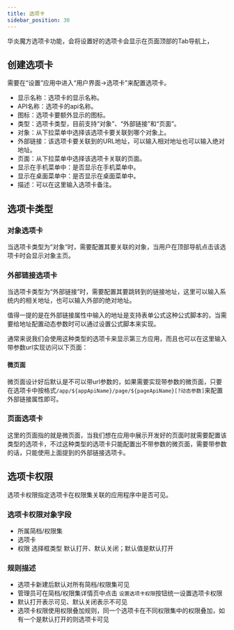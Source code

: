 ```yaml
---
title: 选项卡
sidebar_position: 30
---
```


华炎魔方选项卡功能，会将设置好的选项卡会显示在页面顶部的Tab导航上，

## 创建选项卡

需要在“设置”应用中进入“用户界面→选项卡”来配置选项卡。

* 显示名称：选项卡的显示名称。
* API名称：选项卡的api名称。
* 图标：选项卡要额外显示的图标。
* 类型：选项卡类型，目前支持“对象”、“外部链接”和“页面”。
* 对象：从下拉菜单中选择该选项卡要关联到哪个对象上。
* 外部链接：该选项卡要关联到的URL地址，可以输入相对地址也可以输入绝对地址。
* 页面：从下拉菜单中选择该选项卡关联的页面。
* 显示在手机菜单中：是否显示在手机菜单中。
* 显示在桌面菜单中：是否显示在桌面菜单中。
* 描述：可以在这里输入选项卡备注。

## 选项卡类型

### 对象选项卡

当选项卡类型为“对象”时，需要配置其要关联的对象，当用户在顶部导航点击该选项卡时会显示对象主页。

### 外部链接选项卡

当选项卡类型为“外部链接”时，需要配置其要跳转到的链接地址，这里可以输入系统内的相关地址，也可以输入外部的绝对地址。

值得一提的是在外部链接属性中输入的地址是支持表单公式这种公式脚本的，当需要给地址配置动态参数时可以通过设置公式脚本来实现。

通常来说我们会使用这种类型的选项卡来显示第三方应用，而且也可以在这里输入带参数url实现访问以下页面：

#### 微页面

微页面设计好后默认是不可以带url参数的，如果需要实现带参数的微页面，只要在选项卡中按格式`/app/${appApiName}/page/${pageApiName}[?动态参数]`来配置外部链接属性即可。

### 页面选项卡

这里的页面指的就是微页面，当我们想在应用中展示开发好的页面时就需要配置该类型的选项卡，不过这种类型的选项卡只能配置出不带参数的微页面，需要带参数的话，只能使用上面提到的外部链接选项卡。


## 选项卡权限

选项卡权限指定选项卡在权限集关联的应用程序中是否可见。

### 选项卡权限对象字段

  - 所属简档/权限集
  - 选项卡
  - 权限 选择框类型 默认打开、默认关闭；默认值是默认打开

### 规则描述

- 选项卡新建后默认对所有简档/权限集可见
- 管理员可在简档/权限集详情页中点击 `设置选项卡权限`按钮统一设置选项卡权限
- 默认打开表示可见、默认关闭表示不可见
- 选项卡权限使用权限叠加规则，同一个选项卡在不同权限集中的权限叠加，如有一个是默认打开的则选项卡可见